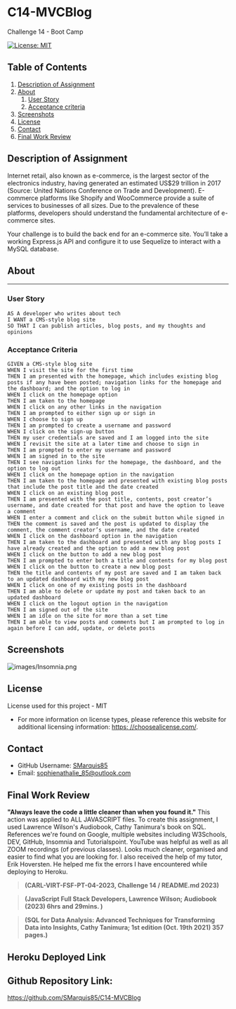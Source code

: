 # C14-MVCBlog
Challenge 14 - Boot Camp

[![License: MIT](https://img.shields.io/badge/License-MIT-yellow.svg)](https://opensource.org/licenses/MIT)


## Table of Contents

  1. [Description of Assignment](#description-of-assignment)
  2. [About](#about)
      1. [User Story](#user-story)
      2. [Acceptance criteria](#acceptance-criteria)
  3. [Screenshots](#screenshots)    
  4. [License](#license)
  5. [Contact](#contact)
  6. [Final Work Review](#final-work-review)


  ## Description of Assignment

Internet retail, also known as e-commerce, is the largest sector of the electronics industry, having generated an estimated US$29 trillion in 2017 (Source: United Nations Conference on Trade and Development). E-commerce platforms like Shopify and WooCommerce provide a suite of services to businesses of all sizes. Due to the prevalence of these platforms, developers should understand the fundamental architecture of e-commerce sites.

Your challenge is to build the back end for an e-commerce site. You’ll take a working Express.js API and configure it to use Sequelize to interact with a MySQL database.

  ## About 

---
### User Story

```
AS A developer who writes about tech
I WANT a CMS-style blog site
SO THAT I can publish articles, blog posts, and my thoughts and opinions
```
### Acceptance Criteria

```
GIVEN a CMS-style blog site
WHEN I visit the site for the first time
THEN I am presented with the homepage, which includes existing blog posts if any have been posted; navigation links for the homepage and the dashboard; and the option to log in
WHEN I click on the homepage option
THEN I am taken to the homepage
WHEN I click on any other links in the navigation
THEN I am prompted to either sign up or sign in
WHEN I choose to sign up
THEN I am prompted to create a username and password
WHEN I click on the sign-up button
THEN my user credentials are saved and I am logged into the site
WHEN I revisit the site at a later time and choose to sign in
THEN I am prompted to enter my username and password
WHEN I am signed in to the site
THEN I see navigation links for the homepage, the dashboard, and the option to log out
WHEN I click on the homepage option in the navigation
THEN I am taken to the homepage and presented with existing blog posts that include the post title and the date created
WHEN I click on an existing blog post
THEN I am presented with the post title, contents, post creator’s username, and date created for that post and have the option to leave a comment
WHEN I enter a comment and click on the submit button while signed in
THEN the comment is saved and the post is updated to display the comment, the comment creator’s username, and the date created
WHEN I click on the dashboard option in the navigation
THEN I am taken to the dashboard and presented with any blog posts I have already created and the option to add a new blog post
WHEN I click on the button to add a new blog post
THEN I am prompted to enter both a title and contents for my blog post
WHEN I click on the button to create a new blog post
THEN the title and contents of my post are saved and I am taken back to an updated dashboard with my new blog post
WHEN I click on one of my existing posts in the dashboard
THEN I am able to delete or update my post and taken back to an updated dashboard
WHEN I click on the logout option in the navigation
THEN I am signed out of the site
WHEN I am idle on the site for more than a set time
THEN I am able to view posts and comments but I am prompted to log in again before I can add, update, or delete posts
```

## Screenshots

![images/Insomnia.png](images/Insomnia.png)


## License

License used for this project - MIT
  * For more information on license types, please reference this website
  for additional licensing information: [https: //choosealicense.com/](https://choosealicense.com/).


  ## Contact

  * GitHub Username: [SMarquis85](https://github.com/SMarquis85)
  * Email: sophienathalie_85@outlook.com


  ## Final Work Review

**"Always leave the code a little cleaner than when you found it."**  This action was applied to ALL JAVASCRIPT files. To create this assignment, I used Lawrence Wilson's Audiobook, Cathy Tanimura's book on SQL. References we're found on Google, multiple websites including W3Schools, DEV, GitHub, Insomnia and Tutorialspoint. YouTube was helpful as well as all ZOOM recordings (of previous classes). Looks much cleaner, organised and easier to find what you are looking for. I also received the help of my tutor, Erik Hoversten. He helped me fix the errors I have encountered while deploying to Heroku. 

> **(CARL-VIRT-FSF-PT-04-2023, Challenge 14 / README.md 2023)**

> **(JavaScript Full Stack Developers, Lawrence Wilson; Audiobook (2023) 6hrs and 29mins. )**

> **(SQL for Data Analysis: Advanced Techniques for Transforming Data into Insights, Cathy Tanimura; 1st edition (Oct. 19th 2021) 357 pages.)**


## Heroku Deployed Link



## Github Repository Link:

https://github.com/SMarquis85/C14-MVCBlog 
